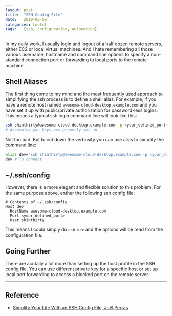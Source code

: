 ```yaml
---
layout: post
title:  "SSH Config File"
date:   2019-06-08
categories: [note]
tags:   [ssh, configuration, automation]
---
```

In my daily work, I usually login and logout of a half dozen remote servers, either EC2 or local virtual machines.
And I hate remembering all those various username, hostname and command line options to specify a non-standard connection
port or forwarding to local ports to the remote machine.

## Shell Aliases

The first thing come to my mind and the most frequently used approach to simplifying the ssh process is to define a shell
alias. For example, if you have a remote host named `awesome-cloud-desktop.example.com` and you have set it up with
public/private authorization for password-less logins. This means a typical ssh login command line will look like this:

```bash
ssh shinthirty@awesome-cloud-desktop.example.com -p <your_defined_port>
# Assusming you keys are properly set up...
```

Not too bad. But to cut down the verbosity you can use alias to simplify the command line:

```bash
alias dev='ssh shinthirty@awesome-cloud-desktop.example.com -p <your_defined_port>'
dev # To connect
```

## ~/.ssh/config

However, there is a more elegant and flexible solution to this problem. For the same purpose above, enther the following ssh
config file:

```config
# Contents of ~/.ssh/config
Host dev
  HostName awesome-cloud-desktop.example.com
  Port <your_defined_port>
  User shinthirty
```

This means I could simply do `ssh dev` and the options will be read from the configuration file.

## Going Further

There are acutally a lot more than setting up the host profile in the SSH config file. You can use different private key for a
specific host or set up local port forwarding to access a blocked port on the remote server.

---

## Reference

* [Simplify Your Life With an SSH Config File, Joël Perras](https://nerderati.com/2011/03/17/simplify-your-life-with-an-ssh-config-file/)
